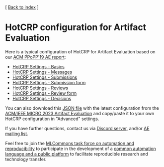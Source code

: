 ﻿[ [Back to index](https://cTuning.org/ae) ]

# HotCRP configuration for Artifact Evaluation

Here is a typical configuration of HotCRP for Artifact Evaluation 
based on our [ACM PPoPP'19 AE report](https://medium.com/@gfursin/acm-ppopp19-artifact-evaluation-report-and-hotcrp-configuration-f529134ab17c):

* [HotCRP Settings - Basics](HotCRP_Settings__Basics__PPoPP'19_AE.pdf)
* [HotCRP Settings - Messages](HotCRP_Settings__Messages__PPoPP'19_AE.pdf)
* [HotCRP Settings - Submissions](HotCRP_Settings__Submissions__PPoPP'19_AE.pdf)
* [HotCRP Settings - Submission form](HotCRP_Settings__Submission_form__PPoPP'19_AE.pdf)
* [HotCRP Settings - Reviews](HotCRP_Settings__Reviews__PPoPP'19_AE.pdf)
* [HotCRP Settings - Review form](HotCRP_Settings__Review_form__PPoPP'19_AE.pdf)
* [HotCRP Settings - Decisions](HotCRP_Settings__Decisions__PPoPP'19_AE.pdf)

You can also download this [JSON file](hotcrp-config-acm-ieee-micro-2023-ae.json) 
with the latest configuration from the [ACM/IEEE MICRO 2023 Artifact Evaluation](https://cTuning.org/ae/micro2023.html) 
and copy/paste it to your own HotCRP configuration in "Advanced" settings.

If you have further questions, contact us via [Discord server](https://discord.gg/JjWNWXKxwT),
and/or [AE mailing list](https://groups.google.com/g/artifact-evaluation).

Feel free to join the [MLCommons task force on automation and reproducibility](../../taskforce.md)
to participate in the development of a [common automation language and a public platform](../../README.md)
to facilitate reproducible research and technology transfer.
